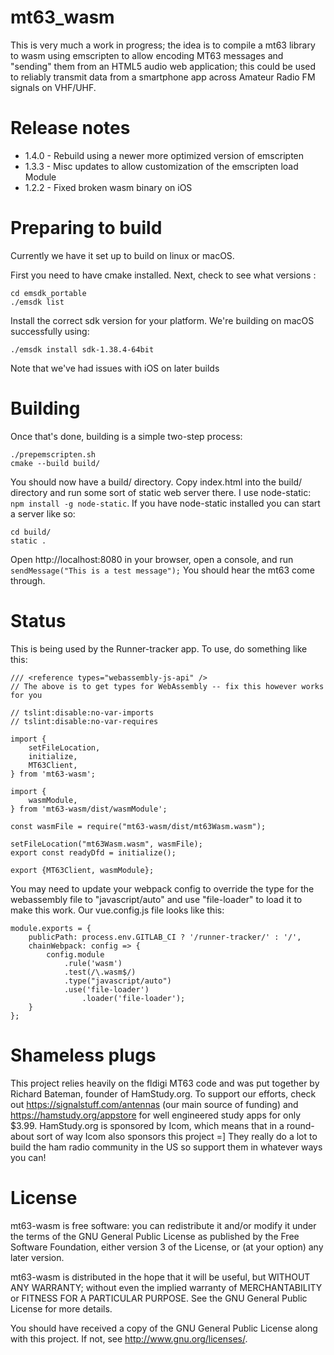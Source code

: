 # mt63_wasm

This is very much a work in progress; the idea is to compile a mt63 library to wasm
using emscripten to allow encoding MT63 messages and "sending" them from an HTML5 audio
web application; this could be used to reliably transmit data from a smartphone app
across Amateur Radio FM signals on VHF/UHF.

# Release notes

* 1.4.0 - Rebuild using a newer more optimized version of emscripten
* 1.3.3 - Misc updates to allow customization of the emscripten load Module
* 1.2.2 - Fixed broken wasm binary on iOS 

# Preparing to build

Currently we have it set up to build on linux or macOS.

First you need to have cmake installed. Next, check to see what versions :

    cd emsdk_portable
    ./emsdk list

Install the correct sdk version for your platform. We're building on macOS successfully using:

    ./emsdk install sdk-1.38.4-64bit

Note that we've had issues with iOS on later builds

# Building

Once that's done, building is a simple two-step process:

    ./prepemscripten.sh
    cmake --build build/

You should now have a build/ directory.  Copy index.html into the build/ directory and run some sort of static web server there.  I use node-static: `npm install -g node-static`. If you have node-static installed you can start a server like so:

    cd build/
    static .

Open http://localhost:8080 in your browser, open a console, and run `sendMessage("This is a test message");` You should hear the mt63 come through.

# Status

This is being used by the Runner-tracker app. To use, do something like this:

    /// <reference types="webassembly-js-api" />
    // The above is to get types for WebAssembly -- fix this however works for you

    // tslint:disable:no-var-imports
    // tslint:disable:no-var-requires

    import {
        setFileLocation,
        initialize,
        MT63Client,
    } from 'mt63-wasm';

    import {
        wasmModule,
    } from 'mt63-wasm/dist/wasmModule';

    const wasmFile = require("mt63-wasm/dist/mt63Wasm.wasm");

    setFileLocation("mt63Wasm.wasm", wasmFile);
    export const readyDfd = initialize();

    export {MT63Client, wasmModule};

You may need to update your webpack config to override the type for
the webassembly file to "javascript/auto" and use "file-loader" to
load it to make this work. Our vue.config.js file looks like this:

    module.exports = {
        publicPath: process.env.GITLAB_CI ? '/runner-tracker/' : '/',
        chainWebpack: config => {
            config.module
                .rule('wasm')
                .test(/\.wasm$/)
                .type("javascript/auto")
                .use('file-loader')
                    .loader('file-loader');
        }
    };


# Shameless plugs

This project relies heavily on the fldigi MT63 code and was put together by Richard Bateman, founder of HamStudy.org. To support our efforts, check out https://signalstuff.com/antennas (our main source of funding) and https://hamstudy.org/appstore for well engineered study apps for only $3.99. HamStudy.org is sponsored by Icom, which means that in a round-about sort of way Icom also sponsors this project =] They really
do a lot to build the ham radio community in the US so support them in whatever ways you can!

# License

mt63-wasm is free software: you can redistribute it and/or modify
it under the terms of the GNU General Public License as published by
the Free Software Foundation, either version 3 of the License, or
(at your option) any later version.

mt63-wasm is distributed in the hope that it will be useful,
but WITHOUT ANY WARRANTY; without even the implied warranty of
MERCHANTABILITY or FITNESS FOR A PARTICULAR PURPOSE.  See the
GNU General Public License for more details.

You should have received a copy of the GNU General Public License
along with this project.  If not, see <http://www.gnu.org/licenses/>.
